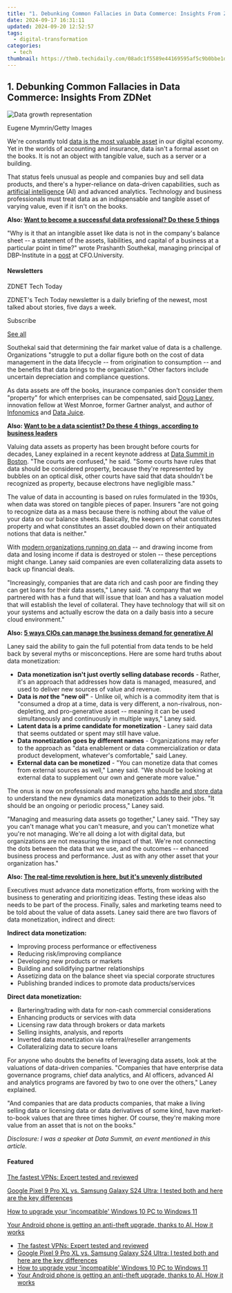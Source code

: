 ```yaml
---
title: "1. Debunking Common Fallacies in Data Commerce: Insights From ZDNet"
date: 2024-09-17 16:31:11
updated: 2024-09-20 12:52:57
tags:
  - digital-transformation
categories:
  - tech
thumbnail: https://thmb.techidaily.com/08adc1f5589e44169595af5c9b0bbe1d47ddf251228c4f908d9ec621a0b86cd0.jpg
---
```


## 1. Debunking Common Fallacies in Data Commerce: Insights From ZDNet

![Data growth representation](https://www.zdnet.com/a/img/resize/25265d3c720b77e666b09c4be34313f9d20c7c62/2024/05/13/b0ee0488-dff3-4152-a761-1c30ac860326/gettyimages-1709816931.jpg?auto=webp&width=1280)

Eugene Mymrin/Getty Images

We're constantly told [data is the most valuable asset](https://www.zdnet.com/article/business-success-depends-on-trust-ai-data/) in our digital economy. Yet in the worlds of accounting and insurance, data isn't a formal asset on the books. It is not an object with tangible value, such as a server or a building.

That status feels unusual as people and companies buy and sell data products, and there's a hyper-reliance on data-driven capabilities, such as [artificial intelligence](https://www.zdnet.com/article/what-is-ai-heres-everything-you-need-to-know-about-artificial-intelligence/) (AI) and advanced analytics. Technology and business professionals must treat data as an indispensable and tangible asset of varying value, even if it isn't on the books.

**Also: [Want to become a successful data professional? Do these 5 things](https://www.zdnet.com/education/professional-development/want-to-become-a-successful-data-professional-do-these-5-things/)**

"Why is it that an intangible asset like data is not in the company's balance sheet -- a statement of the assets, liabilities, and capital of a business at a particular point in time?" wrote Prashanth Southekal, managing principal of DBP-Institute in a [post](https://cfo.university/library/article/why-is-data-missing-from-the-balance-sheet-southekal) at CFO.University.

#### Newsletters

ZDNET Tech Today

ZDNET's Tech Today newsletter is a daily briefing of the newest, most talked about stories, five days a week.

 Subscribe

[See all](https://www.zdnet.com/newsletters/)

Southekal said that determining the fair market value of data is a challenge. Organizations "struggle to put a dollar figure both on the cost of data management in the data lifecycle -- from origination to consumption -- and the benefits that data brings to the organization." Other factors include uncertain depreciation and compliance questions. 

As data assets are off the books, insurance companies don't consider them "property" for which enterprises can be compensated, said [Doug Laney](https://www.westmonroe.com/our-team/doug-laney), innovation fellow at West Monroe, former Gartner analyst, and author of [Infonomics](https://www.gartner.com/en/publications/infonomics) and [Data Juice](https://buy.geni.us/Proxy.ashx?TSID=368250&GR%5FURL=https%3A%2F%2Fwww.amazon.com%2FData-Juice-Organizations-Squeezing-Available%2Fdp%2F1737169908%3Ftag%3Dzd-buy-button-20%26ascsubtag%3D%5F%5FCOM%5FCLICK%5FID%5F%5F%7C319340a7-db21-4cee-819f-dee9a919732f%7Cdtp&dtb=1).

**Also: [Want to be a data scientist? Do these 4 things, according to business leaders](https://www.zdnet.com/home-and-office/work-life/want-to-be-a-data-scientist-do-these-4-things-according-to-business-leaders/)**

Valuing data assets as property has been brought before courts for decades, Laney explained in a recent keynote address at [Data Summit in Boston](https://www.dbta.com/DataSummit/2024/default.aspx). "The courts are confused," he said. "Some courts have rules that data should be considered property, because they're represented by bubbles on an optical disk, other courts have said that data shouldn't be recognized as property, because electrons have negligible mass."

The value of data in accounting is based on rules formulated in the 1930s, when data was stored on tangible pieces of paper. Insurers "are not going to recognize data as a mass because there is nothing about the value of your data on our balance sheets. Basically, the keepers of what constitutes property and what constitutes an asset doubled down on their antiquated notions that data is neither."

With [modern organizations running on data](https://www.zdnet.com/article/you-can-make-big-money-from-ai-but-only-if-people-trust-your-data/) \-- and drawing income from data and losing income if data is destroyed or stolen -- these perceptions might change. Laney said companies are even collateralizing data assets to back up financial deals. 

"Increasingly, companies that are data rich and cash poor are finding they can get loans for their data assets," Laney said. "A company that we partnered with has a fund that will issue that loan and has a valuation model that will establish the level of collateral. They have technology that will sit on your systems and actually escrow the data on a daily basis into a secure cloud environment."

**Also: [5 ways CIOs can manage the business demand for generative AI](https://www.zdnet.com/article/5-ways-cios-can-manage-the-business-demand-for-generative-ai/)**

Laney said the ability to gain the full potential from data tends to be held back by several myths or misconceptions. Here are some hard truths about data monetization:

* **Data monetization isn't just overtly selling database records** \- Rather, it's an approach that addresses how data is managed, measured, and used to deliver new sources of value and revenue.
* **Data is _not_ the "new oil"** \- Unlike oil, which is a commodity item that is "consumed a drop at a time, data is very different, a non-rivalrous, non-depleting, and pro-generative asset -- meaning it can be used simultaneously and continuously in multiple ways," Laney said.
* **Latent data is a prime candidate for monetization** \- Laney said data that seems outdated or spent may still have value.
* **Data monetization goes by different names** \- Organizations may refer to the approach as "data enablement or data commercialization or data product development, whatever's comfortable," said Laney.
* **External data can be monetized** \- "You can monetize data that comes from external sources as well," Laney said. "We should be looking at external data to supplement our own and generate more value."

The onus is now on professionals and managers [who handle and store data](https://www.zdnet.com/education/professional-development/want-to-become-a-successful-data-professional-do-these-5-things/) to understand the new dynamics data monetization adds to their jobs. "It should be an ongoing or periodic process," Laney said. 

"Managing and measuring data assets go together," Laney said. "They say you can't manage what you can't measure, and you can't monetize what you're not managing. We're all doing a lot with digital data, but organizations are not measuring the impact of that. We're not connecting the dots between the data that we use, and the outcomes -- enhanced business process and performance. Just as with any other asset that your organization has."

**Also: [The real-time revolution is here, but it's unevenly distributed](https://www.zdnet.com/article/the-real-time-revolution-is-here-but-its-unevenly-distributed/)**

Executives must advance data monetization efforts, from working with the business to generating and prioritizing ideas. Testing these ideas also needs to be part of the process. Finally, sales and marketing teams need to be told about the value of data assets. Laney said there are two flavors of data monetization, indirect and direct:

**Indirect data monetization:**

* Improving process performance or effectiveness
* Reducing risk/improving compliance
* Developing new products or markets
* Building and solidifying partner relationships
* Assetizing data on the balance sheet via special corporate structures
* Publishing branded indices to promote data products/services

**Direct data monetization:**

* Bartering/trading with data for non-cash commercial considerations
* Enhancing products or services with data
* Licensing raw data through brokers or data markets
* Selling insights, analysis, and reports
* Inverted data monetization via referral/reseller arrangements
* Collateralizing data to secure loans

For anyone who doubts the benefits of leveraging data assets, look at the valuations of data-driven companies. "Companies that have enterprise data governance programs, chief data analytics, and AI officers, advanced AI and analytics programs are favored by two to one over the others," Laney explained.

"And companies that are data products companies, that make a living selling data or licensing data or data derivatives of some kind, have market-to-book values that are three times higher. Of course, they're making more value from an asset that is not on the books."

_Disclosure: I was a speaker at Data Summit, an event mentioned in this article._

#### Featured

[The fastest VPNs: Expert tested and reviewed](https://www.zdnet.com/article/fastest-vpn/ "The fastest VPNs: Expert tested and reviewed")

[Google Pixel 9 Pro XL vs. Samsung Galaxy S24 Ultra: I tested both and here are the key differences](https://www.zdnet.com/article/google-pixel-9-pro-xl-vs-samsung-galaxy-s24-ultra/ "Google Pixel 9 Pro XL vs. Samsung Galaxy S24 Ultra: I tested both and here are the key differences")

[How to upgrade your 'incompatible' Windows 10 PC to Windows 11](https://www.zdnet.com/article/how-to-upgrade-your-incompatible-windows-10-pc-to-windows-11/ "How to upgrade your 'incompatible' Windows 10 PC to Windows 11")

[Your Android phone is getting an anti-theft upgrade, thanks to AI. How it works](https://www.zdnet.com/article/your-android-phone-is-getting-an-anti-theft-upgrade-thanks-to-ai-how-it-works/ "Your Android phone is getting an anti-theft upgrade, thanks to AI. How it works")

* [The fastest VPNs: Expert tested and reviewed](https://www.zdnet.com/article/fastest-vpn/ "The fastest VPNs: Expert tested and reviewed")
* [Google Pixel 9 Pro XL vs. Samsung Galaxy S24 Ultra: I tested both and here are the key differences](https://www.zdnet.com/article/google-pixel-9-pro-xl-vs-samsung-galaxy-s24-ultra/ "Google Pixel 9 Pro XL vs. Samsung Galaxy S24 Ultra: I tested both and here are the key differences")
* [How to upgrade your 'incompatible' Windows 10 PC to Windows 11](https://www.zdnet.com/article/how-to-upgrade-your-incompatible-windows-10-pc-to-windows-11/ "How to upgrade your 'incompatible' Windows 10 PC to Windows 11")
* [Your Android phone is getting an anti-theft upgrade, thanks to AI. How it works](https://www.zdnet.com/article/your-android-phone-is-getting-an-anti-theft-upgrade-thanks-to-ai-how-it-works/ "Your Android phone is getting an anti-theft upgrade, thanks to AI. How it works")

<ins class="adsbygoogle"
     style="display:block"
     data-ad-format="autorelaxed"
     data-ad-client="ca-pub-7571918770474297"
     data-ad-slot="1223367746"></ins>



<ins class="adsbygoogle"
     style="display:block"
     data-ad-client="ca-pub-7571918770474297"
     data-ad-slot="8358498916"
     data-ad-format="auto"
     data-full-width-responsive="true"></ins>
